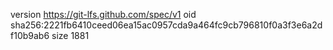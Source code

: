 version https://git-lfs.github.com/spec/v1
oid sha256:2221fb6410ceed06ea15ac0957cda9a464fc9cb796810f0a3f3e6a2df10b9ab6
size 1881
